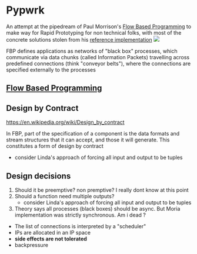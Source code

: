 # Pypwrk
An attempt at the pipedream of Paul Morrison's [Flow Based Programming](https://jpaulm.github.io/fbp/) to make way for Rapid Prototyping for non technical folks, with most of the concrete solutions stolen from his [reference implementation](https://github.com/jpaulm/drawfbp)
![](https://jpaulm.github.io/fbp/fbp_anims.gif)

 FBP defines applications as networks of "black box" processes, which communicate via data chunks (called Information Packets) travelling across predefined connections (think "conveyor belts"), where the connections are specified externally to the processes

## [Flow Based Programming](https://en.wikipedia.org/wiki/Flow-based_programming)


## Design by Contract
https://en.wikipedia.org/wiki/Design_by_contract

In FBP, part of the specification of a component is the data formats and stream structures that it can accept, and those it will generate. This constitutes a form of design by contract

- consider Linda's approach of forcing all input and output to be tuples

## Design decisions
1. Should it be preemptive? non premptive? I really dont know at this point
2. Should a function need multiple outputs?
    - consider Linda's approach of forcing all input and output to be tuples
3. Theory says all processes (black boxes) should be async. But Moria implementation was strictly synchronous. Am i dead ?

- The list of connections is interpreted by a "scheduler"
- IPs are allocated in an IP space 
- **side effects are not tolerated**
- backpressure
